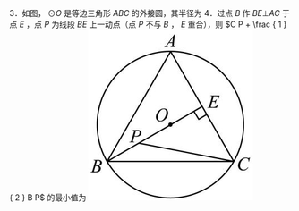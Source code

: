 3．如图， $\odot O$ 是等边三角形 $A B C$ 的外接圆，其半径为 4．过点 $B$ 作 $B E \bot A C$ 于点 $E$ ，点 $P$ 为线段 $B E$ 上一动点（点 $P$ 不与 $B$ ， $E$ 重合），则 $C P + \frac { 1 } { 2 } B P$ 的最小值为
![](<../../qs_image_DB/专题2-5_最值模型之阿氏圆与胡不归（解析版）/76c16735bf588ee9be6490e44285abfa940f6df9e024dd25503775be3a53490a.jpg>)
